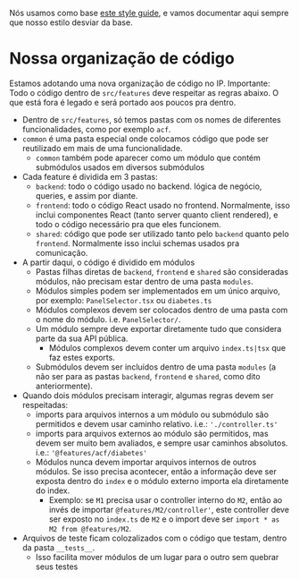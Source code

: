 Nós usamos como base [este style guide](https://mkosir.github.io/typescript-style-guide/), e vamos documentar aqui sempre que nosso estilo desviar da base.

# Nossa organização de código

Estamos adotando uma nova organização de código no IP.
Importante: Todo o código dentro de `src/features` deve respeitar as regras abaixo. O que está fora é legado e será portado aos poucos pra dentro.

- Dentro de `src/features`, só temos pastas com os nomes de  diferentes funcionalidades, como por exemplo `acf`.
- `common` é uma pasta especial onde colocamos código que pode ser reutilizado em mais de uma funcionalidade.
    - `common` também pode aparecer como um módulo que contém submódulos usados em diversos submódulos
- Cada feature é dividida em 3 pastas:
    - `backend`: todo o código usado no backend. lógica de negócio, queries, e assim por diante.
    - `frontend`: todo o código React usado no frontend. Normalmente, isso inclui componentes React (tanto server quanto client rendered), e todo o código necessário pra que eles funcionem.
    - `shared`: código que pode ser utilizado tanto pelo `backend` quanto pelo `frontend`. Normalmente isso inclui schemas usados pra comunicação.
- A partir daqui, o código é dividido em módulos
    - Pastas filhas diretas de `backend`, `frontend` e `shared` são consideradas módulos, não precisam estar dentro de uma pasta `modules`.
    - Módulos simples podem ser implementados em um único arquivo, por exemplo: `PanelSelector.tsx` ou `diabetes.ts`
    - Módulos complexos devem ser colocados dentro de uma pasta com o nome do módulo. i.e. `PanelSelector/`.
    - Um módulo sempre deve exportar diretamente tudo que considera parte da sua API pública. 
        - Módulos complexos devem conter um arquivo `index.ts|tsx` que faz estes exports.
    - Submódulos devem ser incluídos dentro de uma pasta `modules` (a não ser para as pastas `backend`, `frontend` e `shared`, como dito anteriormente).
- Quando dois módulos precisam interagir, algumas regras devem ser respeitadas:
    - imports para arquivos internos a um módulo ou submódulo são permitidos e devem usar caminho relativo. i.e.: `'./controller.ts'`
    - imports para arquivos externos ao módulo são permitidos, mas devem ser muito bem avaliados, e sempre usar caminhos absolutos. i.e.: `'@features/acf/diabetes'` 
    - Módulos nunca devem importar arquivos internos de outros módulos. Se isso precisa acontecer, então a informação deve ser exposta dentro do `index` e o módulo externo importa ela diretamente do index.
        - Exemplo: se `M1` precisa usar o controller interno do `M2`, então ao invés de importar `@features/M2/controller'`, este controller deve ser exposto no `index.ts` de `M2` e o import deve ser `import * as M2 from @features/M2`.
- Arquivos de teste ficam colozalizados com o código que testam, dentro da pasta `__tests__`.
    - Isso facilita mover módulos de um lugar para o outro sem quebrar seus testes

